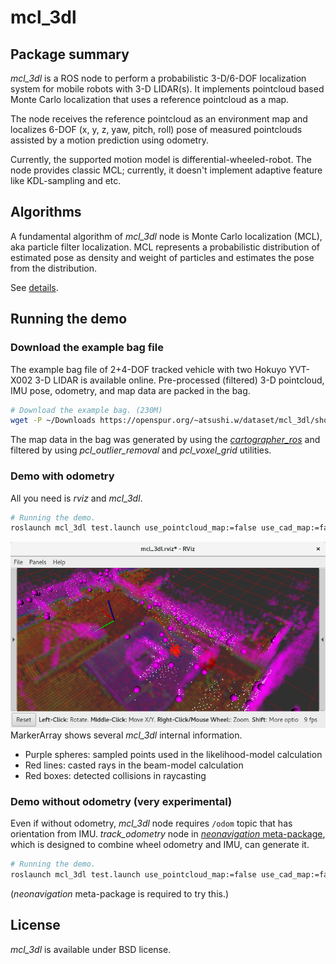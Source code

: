 # mcl_3dl

## Package summary

*mcl_3dl* is a ROS node to perform a probabilistic 3-D/6-DOF localization system for mobile robots with 3-D LIDAR(s).
It implements pointcloud based Monte Carlo localization that uses a reference pointcloud as a map.

The node receives the reference pointcloud as an environment map and localizes 6-DOF (x, y, z, yaw, pitch, roll) pose of measured pointclouds assisted by a motion prediction using odometry.

Currently, the supported motion model is differential-wheeled-robot.
The node provides classic MCL; currently, it doesn't implement adaptive feature like KDL-sampling and etc.

## Algorithms

A fundamental algorithm of *mcl_3dl* node is Monte Carlo localization (MCL), aka particle filter localization.
MCL represents a probabilistic distribution of estimated pose as density and weight of particles and estimates the pose from the distribution.

See [details](doc/Algorithms.md).

## Running the demo

### Download the example bag file

The example bag file of 2+4-DOF tracked vehicle with two Hokuyo YVT-X002 3-D LIDAR is available online.
Pre-processed (filtered) 3-D pointcloud, IMU pose, odometry, and map data are packed in the bag.

```.sh
# Download the example bag. (230M)
wget -P ~/Downloads https://openspur.org/~atsushi.w/dataset/mcl_3dl/short_test.bag
```

The map data in the bag was generated by using the [*cartographer_ros*](https://github.com/googlecartographer/cartographer_ros) and filtered by using *pcl_outlier_removal* and *pcl_voxel_grid* utilities.

### Demo with odometry

All you need is *rviz* and *mcl_3dl*.

```.sh
# Running the demo.
roslaunch mcl_3dl test.launch use_pointcloud_map:=false use_cad_map:=false use_bag_file:=true bag_file:=${HOME}/Downloads/short_test.bag
```

![Rviz image of the demo](https://github.com/at-wat/mcl_3dl/blob/fix-demo-without-odom/doc/images/demo_rviz.png?raw=true)
MarkerArray shows several *mcl_3dl* internal information.
- Purple spheres: sampled points used in the likelihood-model calculation
- Red lines: casted rays in the beam-model calculation
- Red boxes: detected collisions in raycasting

### Demo without odometry (very experimental)

Even if without odometry, *mcl_3dl* node requires `/odom` topic that has orientation from IMU.
*track_odometry* node in [*neonavigation* meta-package](https://github.com/at-wat/neonavigation), which is designed to combine wheel odometry and IMU, can generate it.

```.sh
# Running the demo.
roslaunch mcl_3dl test.launch use_pointcloud_map:=false use_cad_map:=false use_bag_file:=true bag_file:=${HOME}/Downloads/short_test.bag use_neonavigation:=true without_odom:=true
```
(*neonavigation* meta-package is required to try this.)

## License

*mcl_3dl* is available under BSD license.
